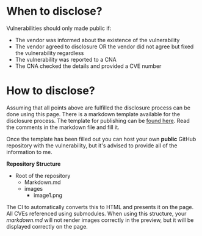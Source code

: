 # When to disclose?
Vulnerabilities should only made public if:
* The vendor was informed about the existence of the vulnerability
* The vendor agreed to disclosure OR the vendor did not agree but fixed the vulnerability regardless
* The vulnerability was reported to a CNA
* The CNA checked the details and provided a CVE number

# How to disclose?
Assuming that all points above are fulfilled the disclosure process can be done using this page. There is a markdown template available for the disclosure process. The template for publishing can be [found here](/template/publishTemplate.md). Read the comments in the markdown file and fill it.

Once the template has been filled out you can host your own **public** GitHub repository with the vulnerability, but it's advised to provide all of the information to me.

**Repository Structure**

* Root of the repository
  * Markdown.md
  * images
    * image1.png

The CI to automatically converts this to HTML and presents it on the page. All CVEs referenced using submodules. When using this structure, your *markdown.md* will not render images correctly in the preview, but it will be displayed correctly on the page.

